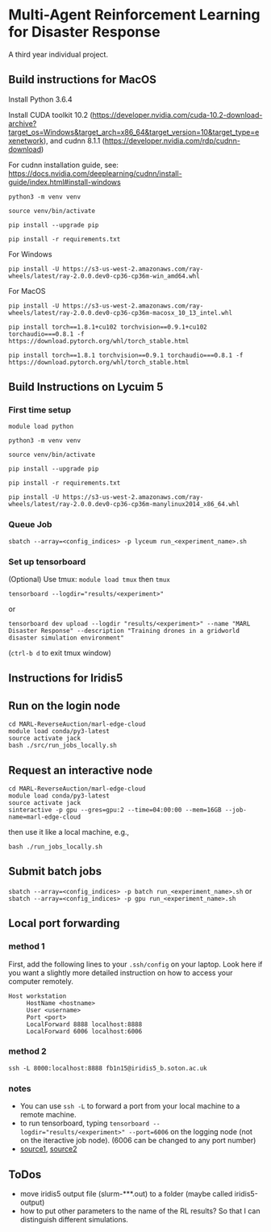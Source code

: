 # Multi-Agent Reinforcement Learning for Disaster Response
A third year individual project.

## Build instructions for MacOS

Install Python 3.6.4

Install CUDA toolkit 10.2 (https://developer.nvidia.com/cuda-10.2-download-archive?target_os=Windows&target_arch=x86_64&target_version=10&target_type=exenetwork), and cudnn 8.1.1 (https://developer.nvidia.com/rdp/cudnn-download)

For cudnn installation guide, see: https://docs.nvidia.com/deeplearning/cudnn/install-guide/index.html#install-windows

`python3 -m venv venv`

`source venv/bin/activate`

`pip install --upgrade pip`

`pip install -r requirements.txt`

For Windows

`pip install -U https://s3-us-west-2.amazonaws.com/ray-wheels/latest/ray-2.0.0.dev0-cp36-cp36m-win_amd64.whl`

For MacOS

`pip install -U https://s3-us-west-2.amazonaws.com/ray-wheels/latest/ray-2.0.0.dev0-cp36-cp36m-macosx_10_13_intel.whl`

`pip install torch==1.8.1+cu102 torchvision==0.9.1+cu102 torchaudio===0.8.1 -f https://download.pytorch.org/whl/torch_stable.html`

`pip install torch==1.8.1 torchvision==0.9.1 torchaudio===0.8.1 -f 
https://download.pytorch.org/whl/torch_stable.html`


## Build Instructions on Lycuim 5

### First time setup

`module load python`

`python3 -m venv venv`

`source venv/bin/activate`

`pip install --upgrade pip`

`pip install -r requirements.txt`

`pip install -U https://s3-us-west-2.amazonaws.com/ray-wheels/latest/ray-2.0.0.dev0-cp36-cp36m-manylinux2014_x86_64.whl`

### Queue Job

`sbatch --array=<config_indices> -p lyceum run_<experiment_name>.sh`

### Set up tensorboard

(Optional) Use tmux: `module load tmux` then `tmux`

`tensorboard --logdir="results/<experiment>"`

or

`tensorboard dev upload --logdir "results/<experiment>" --name "MARL Disaster Response" --description "Training drones in a gridworld disaster simulation environment"`

(`ctrl-b d` to exit tmux window)

## Instructions for Iridis5

## Run on the login node
```shell
cd MARL-ReverseAuction/marl-edge-cloud
module load conda/py3-latest
source activate jack
bash ./src/run_jobs_locally.sh
```

## Request an interactive node
```shell
cd MARL-ReverseAuction/marl-edge-cloud
module load conda/py3-latest
source activate jack
sinteractive -p gpu --gres=gpu:2 --time=04:00:00 --mem=16GB --job-name=marl-edge-cloud
```

then use it like a local machine, e.g.,
```shell
bash ./run_jobs_locally.sh
```

## Submit batch jobs

```sbatch --array=<config_indices> -p batch run_<experiment_name>.sh```
or
```sbatch --array=<config_indices> -p gpu run_<experiment_name>.sh```


## Local port forwarding

### method 1

First, add the following lines to your `.ssh/config` on your laptop. Look here if you want a slightly more detailed instruction on how to access your computer remotely.
```shell
Host workstation
     HostName <hostname>
     User <username>
     Port <port>
     LocalForward 8888 localhost:8888
     LocalForward 6006 localhost:6006
```

### method 2

```shell
ssh -L 8000:localhost:8888 fb1n15@iridis5_b.soton.ac.uk
```

### notes

- You can use `ssh -L` to forward a port from your local machine to a remote machine.
- to run tensorboard, typing `tensorboard --logdir="results/<experiment>" --port=6006` on the logging node (not on the iteractive job node). (6006 can be changed to any port number) 
- [source1](https://towardsdatascience.com/jupyter-and-tensorboard-in-tmux-5e5d202a4fb6), [source2](https://www.digitalocean.com/community/tutorials/how-to-install-run-connect-to-jupyter-notebook-on-remote-server)


## ToDos

- move iridis5 output file (slurm-***.out) to a folder (maybe called iridis5-output)
- how to put other parameters to the name of the RL results? So that I can distinguish different simulations.